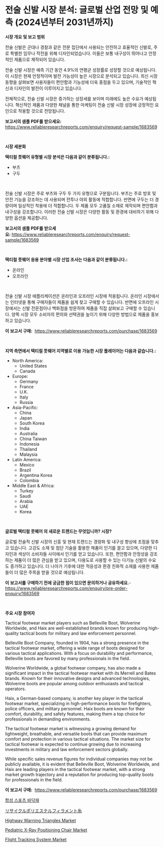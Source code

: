 <p><h1>전술 신발 시장 분석: 글로벌 산업 전망 및 예측 (2024년부터 2031년까지)</h1></p><p><strong>시장 개요 및 보고 범위</strong></p>
<p><p>전술 신발은 군대나 경찰과 같은 전문 집단에서 사용되는 안전하고 효율적인 신발로, 주로 특별한 임무나 작전을 위해 디자인되었습니다. 이들은 보통 내구성이 뛰어나고 안정적인 제품으로 제작되어 있습니다.</p><p>전술 신발 시장은 예측 기간 동안 4.9%의 연평균 성장률로 성장할 것으로 예상됩니다. 이 시장은 현재 안정적이며 발전 가능성이 높은 시장으로 분석되고 있습니다. 최신 시장 동향을 살펴보면 사용자들이 편안함과 기능성에 더욱 중점을 두고 있으며, 기술적인 혁신과 디자인의 발전이 이루어지고 있습니다.</p><p>전체적으로, 전술 신발 시장은 증가하는 성장세를 보이며 미래에도 높은 수요가 예상됩니다. 혁신적인 제품과 다양한 채널을 통한 마케팅이 전술 신발 시장 성장에 긍정적인 요인으로 작용할 것으로 전망됩니다.</p></p>
<p><strong>보고서의 샘플 PDF를 받으세요:</strong> <a href="https://www.reliableresearchreports.com/enquiry/request-sample/1683569">https://www.reliableresearchreports.com/enquiry/request-sample/1683569</a></p>
<p>&nbsp;</p>
<p><strong>시장 세분화</strong></p>
<p><strong>택티컬 풋웨어 유형별 시장 분석은 다음과 같이 분류됩니다.:</strong></p>
<p><ul><li>부츠</li><li>구두</li></ul></p>
<p>&nbsp;</p>
<p><p>전술 신발 시장은 주로 부츠와 구두 두 가지 유형으로 구분됩니다. 부츠는 주로 방호 및 안전 기능을 강조하는 데 사용되며 전투나 야외 활동에 적합합니다. 반면에 구두는 더 경량이며 일상적인 착용에 더 적합합니다. 두 제품 모두 고품질 소재로 제작되며 편안함과 내구성을 강조합니다. 이러한 전술 신발 시장은 다양한 활동 및 환경에 대비하기 위해 다양한 옵션을 제공합니다.</p></p>
<p><strong>보고서의 샘플 PDF를 받으세요:</strong>&nbsp;<a href="https://www.reliableresearchreports.com/enquiry/request-sample/1683569">https://www.reliableresearchreports.com/enquiry/request-sample/1683569</a></p>
<p>&nbsp;</p>
<p><strong> 택티컬 풋웨어 응용 분야별 시장 산업 조사는 다음과 같이 분류됩니다.:</strong></p>
<p><ul><li>온라인</li><li>오프라인</li></ul></p>
<p>&nbsp;</p>
<p><p>전술 신발 시장 애플리케이션은 온라인과 오프라인 시장에 적용됩니다. 온라인 시장에서는 인터넷을 통해 구매자들이 제품을 쉽게 찾고 구매할 수 있습니다. 반면에 오프라인 시장에서는 신발 전문점이나 백화점을 방문하여 제품을 직접 살펴보고 구매할 수 있습니다. 양쪽 시장 모두 소비자의 편의와 선택권을 높이기 위해 다양한 방법으로 제품을 홍보하고 있습니다.</p></p>
<p><strong>이 보고서 구매:</strong>&nbsp; <a href="https://www.reliableresearchreports.com/purchase/1683569">https://www.reliableresearchreports.com/purchase/1683569</a></p>
<p>&nbsp;</p>
<p><strong>지역 측면에서 택티컬 풋웨어 지역별로 이용 가능한 시장 플레이어는 다음과 같습니다.:</strong></p>
<p><ul>
    <li>
        North America:
        <ul>
            <li>United States</li>
            <li>Canada</li>
        </ul>
    </li>
    <li>
        Europe:
        <ul>
            <li>Germany</li>
            <li>France</li>
            <li>U.K.</li>
            <li>Italy</li>
            <li>Russia</li>
        </ul>
    </li>
    <li>
        Asia-Pacific:
        <ul>
            <li>China</li>
            <li>Japan</li>
            <li>South Korea</li>
            <li>India</li>
            <li>Australia</li>
            <li>China Taiwan</li>
            <li>Indonesia</li>
            <li>Thailand</li>
            <li>Malaysia</li>
        </ul>
    </li>
    <li>
        Latin America:
        <ul>
            <li>Mexico</li>
            <li>Brazil</li>
            <li>Argentina Korea</li>
            <li>Colombia</li>
        </ul>
    </li>
    <li>
        Middle East & Africa:
        <ul>
            <li>Turkey</li>
            <li>Saudi</li>
            <li>Arabia</li>
            <li>UAE</li>
            <li>Korea</li>
        </ul>
    </li>
    </ul></p>
<p>&nbsp;</p>
<p><strong>글로벌 택티컬 풋웨어 의 새로운 트렌드는 무엇입니까? 시장?</strong></p>
<p><p>글로벌 전술적 신발 시장의 신흥 및 현재 트렌드는 경량화 및 내구성 향상에 초점을 맞추고 있습니다. 고강도 소재 및 첨단 기술을 활용한 제품이 인기를 끌고 있으며, 다양한 디자인과 색상이 소비자들 사이에서 인기를 얻고 있습니다. 또한, 편안함과 안정성을 강조하는 제품이 더 많은 관심을 받고 있으며, 다용도로 사용할 수 있는 다기능 신발의 수요도 증가하고 있습니다. 더 나아가 기후에 대한 적응성과 환경 친화적 소재를 사용한 제품들이 더 많은 주목을 받을 것으로 예상됩니다.</p></p>
<p><strong>이 보고서를 구매하기 전에 궁금한 점이 있으면 문의하거나 공유하세요.</strong>- <a href="https://www.reliableresearchreports.com/enquiry/pre-order-enquiry/1683569">https://www.reliableresearchreports.com/enquiry/pre-order-enquiry/1683569</a></p>
<p>&nbsp;</p>
<p><strong>주요 시장 참여자</strong></p>
<p><p>Tactical footwear market players such as Belleville Boot, Wolverine Worldwide, and Haix are well-established brands known for producing high-quality tactical boots for military and law enforcement personnel.</p><p>Belleville Boot Company, founded in 1904, has a strong presence in the tactical footwear market, offering a wide range of boots designed for various tactical applications. With a focus on durability and performance, Belleville boots are favored by many professionals in the field.</p><p>Wolverine Worldwide, a global footwear company, has also made a significant impact in the tactical footwear market with its Merrell and Bates brands. Known for their innovative designs and advanced technologies, Wolverine boots are popular among outdoor enthusiasts and tactical operators.</p><p>Haix, a German-based company, is another key player in the tactical footwear market, specializing in high-performance boots for firefighters, police officers, and military personnel. Haix boots are known for their comfort, durability, and safety features, making them a top choice for professionals in demanding environments.</p><p>The tactical footwear market is witnessing a growing demand for lightweight, breathable, and versatile boots that can provide maximum comfort and protection in various tactical situations. The market size for tactical footwear is expected to continue growing due to increasing investments in military and law enforcement sectors globally.</p><p>While specific sales revenue figures for individual companies may not be publicly available, it is evident that Belleville Boot, Wolverine Worldwide, and Haix are leading players in the tactical footwear market, with a strong market growth trajectory and a reputation for producing top-quality boots for professionals in the field.</p></p>
<p><strong>이 보고서 구매:</strong>&nbsp;&nbsp;<a href="https://www.reliableresearchreports.com/purchase/1683569">https://www.reliableresearchreports.com/purchase/1683569</a></p>
<p><p><a href="https://github.com/oajzkywllm460/Market-Research-Report-List-1/blob/main/9568192187680.md">합성 스포츠 바닥재</a></p><p><a href="https://medium.com/@yaren_68-91/%E3%83%AA%E3%82%B5%E3%82%A4%E3%82%AF%E3%83%AB%E3%83%9D%E3%83%AA%E3%82%A8%E3%82%B9%E3%83%86%E3%83%AB%E3%83%95%E3%82%A3%E3%83%A9%E3%83%A1%E3%83%B3%E3%83%88%E7%B3%B8%E5%B8%82%E5%A0%B4%E8%A6%8F%E6%A8%A1-cagr-%E3%83%88%E3%83%AC%E3%83%B3%E3%83%892024-2030-a7cf393494af">リサイクルポリエステルフィラメント糸</a></p><p><a href="https://issuu.com/reportprime-2/docs/highway-warning-triangles-market-size-2030.pptx">Highway Warning Triangles Market</a></p><p><a href="https://issuu.com/reportprime-2/docs/pediatric-x-ray-positioning-chair-market-size-2030">Pediatric X-Ray Positioning Chair Market</a></p><p><a href="https://github.com/CliffMedina6/Market-Research-Report-List-3/blob/main/flight-tracking-system-market.md">Flight Tracking System Market</a></p></p>
